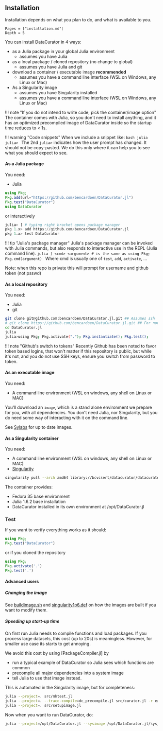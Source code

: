 ## Installation
Installation depends on what you plan to do, and what is available to you.

```@contents
Pages = ["installation.md"]
Depth = 5
```


You can install DataCurator in 4 ways:
- as a Julia package in your global Julia environment
  - assumes you have Julia
- as a local package / cloned repository (no change to global)
  - assumes you have Julia and git
- download a container / executable image **recommended**
  - assumes you have a command line interface (WSL on Windows, any Linux or Mac)
- As a Singularity image
  - assumes you have Singularity installed
  - assumes you have a command line interface (WSL on Windows, any Linux or Mac)


!!! note "If you do not intend to write code, pick the container/image option"
    The container comes with Julia, so you don't need to install anything, and it has an optimized precompiled image of DataCurator inside so the startup time reduces to < 1s.


!!! warning "Code snippets"
    When we include a snippet like:
    ```bash
    julia
    julia>
    ```
    The 2nd `julia>` indicates how the user prompt has changed. It should not be copy-pasted.
    We do this only where it can help you to see what you should expect to see.

#### As a Julia package
You need:
- Julia

```julia
using Pkg;
Pkg.add(url="https://github.com/bencardoen/DataCurator.jl")
Pkg.test("DataCurator")
using DataCurator
```
or interactively
```julia
julia> ] # typing right bracket opens package manager
pkg 1.x> add https://github.com/bencardoen/DataCurator.jl
pkg 1.x> test DataCurator
```
!!! tip "Julia's package manager"
    Julia's package manager can be invoked with Julia commands, but also responds to interactive use in the REPL (Julia command line).
    ```julia
    ]
    <cmd> <argument>
    # is the same as
    using Pkg; Pkg.cmd(argument)
    ```
    Where cmd is usually one of `test`, `add`, `activate`, ...

Note: when this repo is private this will prompt for username and github token (not psswd)

#### As a local repository
You need:
- Julia
- git

```bash
git clone git@github.com:bencardoen/DataCurator.jl.git ## Assumes ssh
# git clone https://github.com/bencardoen/DataCurator.jl.git ## For non SSH
cd DataCurator.jl
julia
julia>using Pkg; Pkg.activate("."); Pkg.instantiate(); Pkg.test();
```
!!! note "Github's switch to tokens"
    Recently Github has been noted to favor token based logins, that won't matter if this repository is public, but while it's not, and you do not use SSH keys, ensure you switch from password to token.

#### As an executable image
You need:
- A command line environment (WSL on windows, any shell on Linux or MAC)

You'll download an `image`, which is a stand alone environment we prepare for you, with all dependencies. You don't need Julia, nor Singularity, but you do need some way of interacting with it on the command line.

See [Sylabs](https://cloud.sylabs.io/library/bcvcsert/datacurator/datacurator_f35_j1.6) for up to date images.

#### As a Singularity container
You need:
- A command line environment (WSL on windows, any shell on Linux or MAC)
- [Singularity](https://singularity-docs.readthedocs.io/en/latest/)
```bash
singularity pull --arch amd64 library://bcvcsert/datacurator/datacurator_f35_j1.6:0.0.1
```

The container provides:
- Fedora 35 base environment
- Julia 1.6.2 base installation
- DataCurator installed in its own environment at /opt/DataCurator.jl

### Test
If you want to verify everything works as it should:
```julia
using Pkg;
Pkg.test("DataCurator")
```
or if you cloned the repository
```julia
using Pkg;
Pkg.activate('.')
Pkg.test('.')
```

#### Advanced users

##### Changing the image
See [buildimage.sh](buildimage.sh) and [singularity1p6.def](singularity1p6.def) on how the images are built if you want to modify them.

##### Speeding up start-up time
On first run Julia needs to compile functions and load packages. If you process large datasets, this cost (up to 20s) is meaningless. However, for smaller use case its starts to get annoying.

We avoid this cost by using [PackageCompiler.jl] by
- run a typical example of DataCurator so Julia sees which functions are common
- precompile all major dependencies into a system image
- tell Julia to use that image instead.

This is automated in the Singularity image, but for completeness:
```bash
julia --project=. src/mktest.jl
julia --project=. --trace-compile=dc_precompile.jl src/curator.jl -r example_recipes/aggregate_new_api.toml
julia --project=. src/setupimage.jl
```
Now when you want to run DataCurator, do:
```bash
julia --project=/opt/DataCurator.jl --sysimage /opt/DataCurator.jl/sys_img.so /opt/DataCurator.jl/src/curator.jl --recipe <YOURRECIPE.TOML>
```
